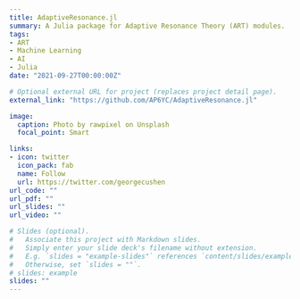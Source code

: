 ```yaml
---
title: AdaptiveResonance.jl
summary: A Julia package for Adaptive Resonance Theory (ART) modules.
tags:
- ART
- Machine Learning
- AI
- Julia
date: "2021-09-27T00:00:00Z"

# Optional external URL for project (replaces project detail page).
external_link: "https://github.com/AP6YC/AdaptiveResonance.jl"

image:
  caption: Photo by rawpixel on Unsplash
  focal_point: Smart

links:
- icon: twitter
  icon_pack: fab
  name: Follow
  url: https://twitter.com/georgecushen
url_code: ""
url_pdf: ""
url_slides: ""
url_video: ""

# Slides (optional).
#   Associate this project with Markdown slides.
#   Simply enter your slide deck's filename without extension.
#   E.g. `slides = "example-slides"` references `content/slides/example-slides.md`.
#   Otherwise, set `slides = ""`.
# slides: example
slides: ""
---
```


